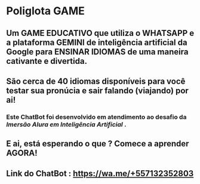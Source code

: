 # Poliglota GAME
## Um GAME EDUCATIVO que utiliza o WHATSAPP e a plataforma GEMINI de inteligência artificial da Google para ENSINAR IDIOMAS de uma maneira cativante e divertida. 

## São cerca de 40 idiomas disponíveis para você testar sua pronúcia e sair falando (viajando) por ai!

### Este ChatBot foi desenvolvido em atendimento ao desafio da *Imersão Alura em Inteligência Artificial* .

##  E ai, está esperando o que ? Comece a aprender AGORA!

## Link do ChatBot : https://wa.me/+557132352803